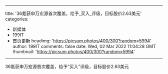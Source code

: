 
---
title: '36氪获申万宏源首次覆盖，给予_买入_评级，目标股价2.63美元'
categories: 
 - 新媒体
 - 199IT
 - 首页更新
headimg: 'https://picsum.photos/400/300?random=5994'
author: 199IT
comments: false
date: Wed, 02 Mar 2022 11:04:28 GMT
thumbnail: 'https://picsum.photos/400/300?random=5994'
---

<div>   
36氪获申万宏源首次覆盖，给予“买入”评级，目标股价2.63美元  
</div>
            